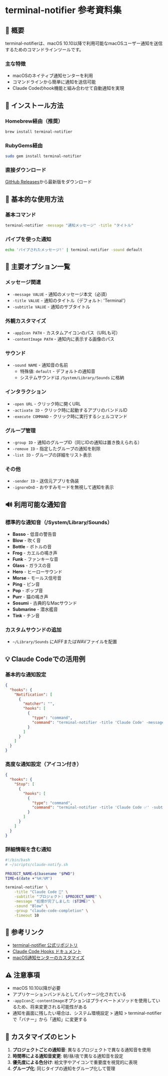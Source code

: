 # terminal-notifier 参考資料集

## 📖 概要

terminal-notifierは、macOS 10.10以降で利用可能なmacOSユーザー通知を送信するためのコマンドラインツールです。

### 主な特徴
- macOSのネイティブ通知センターを利用
- コマンドラインから簡単に通知を送信可能
- Claude Codeのhook機能と組み合わせて自動通知を実現

## 🔧 インストール方法

### Homebrew経由（推奨）
```bash
brew install terminal-notifier
```

### RubyGems経由
```bash
sudo gem install terminal-notifier
```

### 直接ダウンロード
[GitHub Releases](https://github.com/julienXX/terminal-notifier/releases)から最新版をダウンロード

## 📝 基本的な使用方法

### 基本コマンド
```bash
terminal-notifier -message "通知メッセージ" -title "タイトル"
```

### パイプを使った通知
```bash
echo 'パイプされたメッセージ!' | terminal-notifier -sound default
```

## 🎯 主要オプション一覧

### メッセージ関連
- `-message VALUE` - 通知のメッセージ本文（必須）
- `-title VALUE` - 通知のタイトル（デフォルト: 'Terminal'）
- `-subtitle VALUE` - 通知のサブタイトル

### 外観カスタマイズ
- `-appIcon PATH` - カスタムアイコンのパス（URLも可）
- `-contentImage PATH` - 通知内に表示する画像のパス

### サウンド
- `-sound NAME` - 通知音の名前
  - 特殊値: `default` - デフォルトの通知音
  - システムサウンドは `/System/Library/Sounds` に格納

### インタラクション
- `-open URL` - クリック時に開くURL
- `-activate ID` - クリック時に起動するアプリのバンドルID
- `-execute COMMAND` - クリック時に実行するシェルコマンド

### グループ管理
- `-group ID` - 通知のグループID（同じIDの通知は置き換えられる）
- `-remove ID` - 指定したグループの通知を削除
- `-list ID` - グループの詳細をリスト表示

### その他
- `-sender ID` - 送信元アプリを偽装
- `-ignoreDnD` - おやすみモードを無視して通知を表示

## 🔊 利用可能な通知音

### 標準的な通知音（/System/Library/Sounds）
- **Basso** - 低音の警告音
- **Blow** - 吹く音
- **Bottle** - ボトルの音
- **Frog** - カエルの鳴き声
- **Funk** - ファンキーな音
- **Glass** - ガラスの音
- **Hero** - ヒーローサウンド
- **Morse** - モールス信号音
- **Ping** - ピン音
- **Pop** - ポップ音
- **Purr** - 猫の鳴き声
- **Sosumi** - 古典的なMacサウンド
- **Submarine** - 潜水艦音
- **Tink** - チン音

### カスタムサウンドの追加
- `~/Library/Sounds` にAIFFまたはWAVファイルを配置

## 💡 Claude Codeでの活用例

### 基本的な通知設定
```json
{
  "hooks": {
    "Notification": [
      {
        "matcher": "",
        "hooks": [
          {
            "type": "command",
            "command": "terminal-notifier -title 'Claude Code' -message '承認をお待ちしています' -sound Glass"
          }
        ]
      }
    ]
  }
}
```

### 高度な通知設定（アイコン付き）
```json
{
  "hooks": {
    "Stop": [
      {
        "hooks": [
          {
            "type": "command",
            "command": "terminal-notifier -title 'Claude Code ✅' -subtitle '$(basename $(pwd))' -message 'タスクが完了しました' -sound Hero -group 'claude-code' -appIcon 'https://www.anthropic.com/claude-icon.png'"
          }
        ]
      }
    ]
  }
}
```

### 詳細情報を含む通知
```bash
#!/bin/bash
# ~/scripts/claude-notify.sh

PROJECT_NAME=$(basename "$PWD")
TIME=$(date +"%H:%M")

terminal-notifier \
    -title "Claude Code 🤖" \
    -subtitle "プロジェクト: $PROJECT_NAME" \
    -message "処理が完了しました ($TIME)" \
    -sound "Blow" \
    -group "claude-code-completion" \
    -timeout 10
```

## 🔗 参考リンク

- [terminal-notifier 公式リポジトリ](https://github.com/julienXX/terminal-notifier)
- [Claude Code Hooks ドキュメント](https://docs.anthropic.com/en/docs/claude-code/hooks)
- [macOS通知センターのカスタマイズ](https://support.apple.com/guide/mac-help/change-notifications-settings-mh40583/mac)

## ⚠️ 注意事項

- macOS 10.10以降が必要
- アプリケーションバンドルとしてパッケージ化されている
- `-appIcon`と`-contentImage`オプションはプライベートメソッドを使用しているため、将来変更される可能性がある
- 通知を画面に残したい場合は、システム環境設定 > 通知 > terminal-notifierで「バナー」から「通知」に変更する

## 🎨 カスタマイズのヒント

1. **プロジェクトごとの通知音**: 異なるプロジェクトで異なる通知音を使用
2. **時間帯による通知音変更**: 朝/昼/夜で異なる通知音を設定
3. **優先度による色分け**: 絵文字やアイコンで重要度を視覚的に表現
4. **グループ化**: 同じタイプの通知をグループ化して管理
